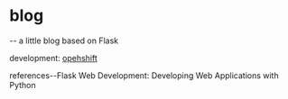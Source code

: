 # blog
--
a little blog based on Flask


development: [opehshift](http://blog-blog-xiu.a3c1.starter-us-west-1.openshiftapps.com/)


references--Flask Web Development: Developing Web Applications with Python
